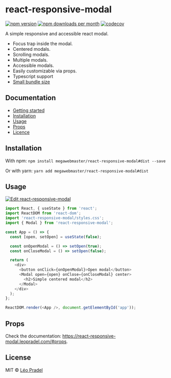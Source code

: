 # react-responsive-modal

[![npm version](https://img.shields.io/npm/v/react-responsive-modal.svg)](https://www.npmjs.com/package/react-responsive-modal)
[![npm downloads per month](https://img.shields.io/npm/dm/react-responsive-modal.svg)](https://www.npmjs.com/package/react-responsive-modal)
[![codecov](https://img.shields.io/codecov/c/github/pradel/react-responsive-modal/master.svg)](https://codecov.io/gh/pradel/react-responsive-modal)

A simple responsive and accessible react modal.

- Focus trap inside the modal.
- Centered modals.
- Scrolling modals.
- Multiple modals.
- Accessible modals.
- Easily customizable via props.
- Typescript support
- [Small bundle size](https://bundlephobia.com/result?p=react-responsive-modal)

## Documentation

- [Getting started](https://react-responsive-modal.leopradel.com/)
- [Installation](https://react-responsive-modal.leopradel.com/#installation)
- [Usage](https://react-responsive-modal.leopradel.com/#usage)
- [Props](https://react-responsive-modal.leopradel.com/#props)
- [Licence](https://react-responsive-modal.leopradel.com/#license)

## Installation

With npm: `npm install megawebmaster/react-responsive-modal#dist --save`

Or with yarn: `yarn add megawebmaster/react-responsive-modal#dist`

## Usage

[![Edit react-responsive-modal](https://codesandbox.io/static/img/play-codesandbox.svg)](https://codesandbox.io/s/9jxp669j2o)

```javascript
import React, { useState } from 'react';
import ReactDOM from 'react-dom';
import 'react-responsive-modal/styles.css';
import { Modal } from 'react-responsive-modal';

const App = () => {
  const [open, setOpen] = useState(false);

  const onOpenModal = () => setOpen(true);
  const onCloseModal = () => setOpen(false);

  return (
    <div>
      <button onClick={onOpenModal}>Open modal</button>
      <Modal open={open} onClose={onCloseModal} center>
        <h2>Simple centered modal</h2>
      </Modal>
    </div>
  );
};

ReactDOM.render(<App />, document.getElementById('app'));
```

## Props

Check the documentation: https://react-responsive-modal.leopradel.com/#props.

## License

MIT © [Léo Pradel](https://www.leopradel.com/)
